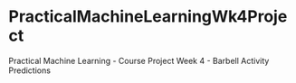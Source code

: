 # PracticalMachineLearningWk4Project
Practical Machine Learning - Course Project Week 4 - Barbell Activity Predictions
